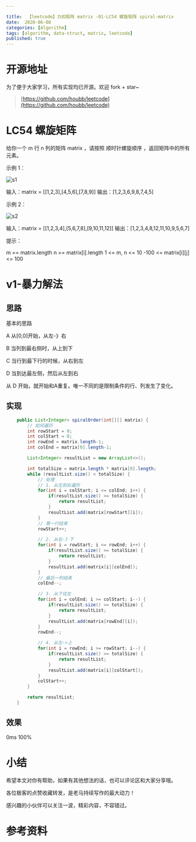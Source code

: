 ```yaml
---

title:  【leetcode】力扣矩阵 matrix -01-LC54 螺旋矩阵 spiral-matrix
date:  2020-06-08
categories: [Algorithm]
tags: [algorithm, data-struct, matrix, leetcode]
published: true
---
```


# 开源地址

为了便于大家学习，所有实现均已开源。欢迎 fork + star~

> [https://github.com/houbb/leetcode](https://github.com/houbb/leetcode)

# LC54 螺旋矩阵

给你一个 m 行 n 列的矩阵 matrix ，请按照 顺时针螺旋顺序 ，返回矩阵中的所有元素。

示例 1：

![s1](https://assets.leetcode.com/uploads/2020/11/13/spiral1.jpg)

输入：matrix = [[1,2,3],[4,5,6],[7,8,9]]
输出：[1,2,3,6,9,8,7,4,5]


示例 2：

![s2](https://assets.leetcode.com/uploads/2020/11/13/spiral.jpg)

输入：matrix = [[1,2,3,4],[5,6,7,8],[9,10,11,12]]
输出：[1,2,3,4,8,12,11,10,9,5,6,7]

提示：

m == matrix.length
n == matrix[i].length
1 <= m, n <= 10
-100 <= matrix[i][j] <= 100

# v1-暴力解法

## 思路

基本的思路

A 从[0,0]开始，从左-》右

B 当列到最右侧时，从上到下

C 当行到最下行的时候，从右到左

D 当到达最左侧，然后从左到右

从 D 开始，就开始和A重复。唯一不同的是限制条件的行、列发生了变化。

## 实现

```java
    public List<Integer> spiralOrder(int[][] matrix) {
        // 如何遍历
        int rowStart = 0;
        int colStart = 0;
        int rowEnd = matrix.length-1;
        int colEnd = matrix[0].length-1;

        List<Integer> resultList = new ArrayList<>();

        int totalSize = matrix.length * matrix[0].length;
        while (resultList.size() < totalSize) {
            // 处理
            // 1. 从左到右遍历
            for(int i = colStart; i <= colEnd; i++) {
                if(resultList.size() >= totalSize) {
                    return resultList;
                }
                resultList.add(matrix[rowStart][i]);
            }
            // 第一行结束
            rowStart++;

            // 2. 从右-》下
            for(int i = rowStart; i <= rowEnd; i++) {
                if(resultList.size() >= totalSize) {
                    return resultList;
                }
                resultList.add(matrix[i][colEnd]);
            }
            // 最后一列结束
            colEnd--;

            // 3. 从下往左
            for(int i = colEnd; i >= colStart; i--) {
                if(resultList.size() >= totalSize) {
                    return resultList;
                }
                resultList.add(matrix[rowEnd][i]);
            }
            rowEnd--;

            // 4. 从左->上
            for(int i = rowEnd; i >= rowStart; i--) {
                if(resultList.size() >= totalSize) {
                    return resultList;
                }
                resultList.add(matrix[i][colStart]);
            }
            colStart++;
        }

        return resultList;
    }
```

## 效果

0ms 100%

# 小结

希望本文对你有帮助，如果有其他想法的话，也可以评论区和大家分享哦。

各位极客的点赞收藏转发，是老马持续写作的最大动力！

感兴趣的小伙伴可以关注一波，精彩内容，不容错过。

# 参考资料

